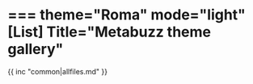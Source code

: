 ===
theme="Roma"
mode="light"
[List]
Title="Metabuzz theme gallery"
===

{{ inc "common|allfiles.md" }}

